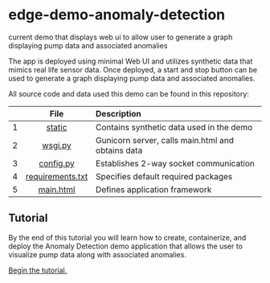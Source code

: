 # edge-demo-anomaly-detection
current demo that displays web ui to allow user to generate a graph displaying pump data and associated anomalies

The app is deployed using minimal Web UI and utilizes synthetic data that mimics real life sensor data. Once deployed, a start and stop button can be used to generate a graph displaying pump data and associated anomalies. 

All source code and data used this demo can be found in this repository: 

|  | **File**                                  |                                                              Description                                                         |
|-:|:----------------------------------------------------:|:---------------------------------------------------------------------------------------------------------------------------|
| 1| [static](../static)                 |      Contains synthetic data used in the demo |
| 2| [wsgi.py](../wsgi.py)      |     Gunicorn server, calls main.html and obtains data                                     |
| 3| [config.py](../config.py)    | Establishes 2-way socket communication |
| 4| [requirements.txt](../requirements.txt) | Specifies default required packages |
| 5| [main.html](../templates/main.html)  | Defines application framework | 

## Tutorial

By the end of this tutorial you will learn how to create, containerize, and deploy the Anomaly Detection demo application that allows the user to visualize pump data along with associated anomalies. 

[Begin the tutorial.](./workshop/deployment.md)

